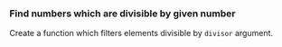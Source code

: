 ### Find numbers which are divisible by given number

Create a function which filters elements divisible by `divisor` argument.
